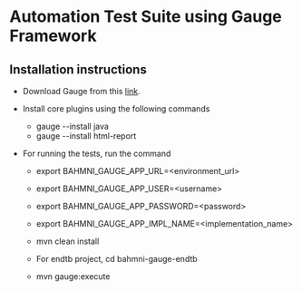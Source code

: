 Automation Test Suite using Gauge Framework
============================================

Installation instructions
--------------------------
* Download Gauge from this [link](http://getgauge.io/get-started/).

* Install core plugins using the following commands

    * gauge --install java
    * gauge --install html-report

* For running the tests, run the command

    * export BAHMNI_GAUGE_APP_URL=\<environment_url\>
    * export BAHMNI_GAUGE_APP_USER=\<username\>
    * export BAHMNI_GAUGE_APP_PASSWORD=\<password\>
    * export BAHMNI_GAUGE_APP_IMPL_NAME=\<implementation_name\>
    
    * mvn clean install
    * For endtb project, cd bahmni-gauge-endtb
    * mvn gauge:execute
